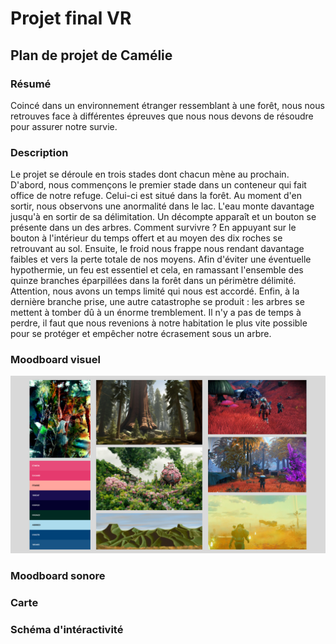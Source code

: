 # Projet final VR

## Plan de projet de Camélie

### Résumé

Coincé dans un environnement étranger ressemblant à une forêt, nous nous retrouves face à différentes épreuves que nous nous devons de résoudre pour assurer notre survie.

### Description

Le projet se déroule en trois stades dont chacun mène au prochain. D'abord, nous commençons le premier stade dans un conteneur qui fait office de notre refuge. Celui-ci est situé dans la forêt. Au moment d'en sortir, nous observons une anormalité dans le lac. L'eau monte davantage jusqu'à en sortir de sa délimitation. Un décompte apparaît et un bouton se présente dans un des arbres. Comment survivre ? En appuyant sur le bouton à l'intérieur du temps offert et au moyen des dix roches se retrouvant au sol. Ensuite, le froid nous frappe nous rendant davantage faibles et vers la perte totale de nos moyens. Afin d'éviter une éventuelle hypothermie, un feu est essentiel et cela, en ramassant l'ensemble des quinze branches éparpillées dans la forêt dans un périmètre délimité. Attention, nous avons un temps limité qui nous est accordé. Enfin, à la dernière branche prise, une autre catastrophe se produit : les arbres se mettent à tomber dû à un énorme tremblement. Il n'y a pas de temps à perdre, il faut que nous revenions à notre habitation le plus vite possible pour se protéger et empêcher notre écrasement sous un arbre. 

### Moodboard visuel 

![Moodboard visuel de Camélie](medias/moodboard_camelie.jpg)

### Moodboard sonore

### Carte

### Schéma d'intéractivité
